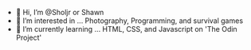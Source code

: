 - 👋 Hi, I’m @Sholjr or Shawn
- 👀 I’m interested in ... Photography, Programming, and survival games
- 🌱 I’m currently learning ... HTML, CSS, and Javascript on 'The Odin Project'

<!---
Ownnyan/Ownnyan is a ✨ special ✨ repository because its `README.md` (this file) appears on your GitHub profile.
You can click the Preview link to take a look at your changes.
--->
